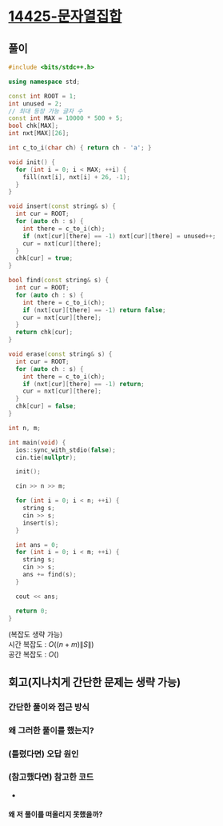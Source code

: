 # [14425-문자열집합](https://www.acmicpc.net/problem/14425)

## 풀이

```cpp
#include <bits/stdc++.h>

using namespace std;

const int ROOT = 1;
int unused = 2;
// 최대 등장 가능 글자 수
const int MAX = 10000 * 500 + 5;
bool chk[MAX];
int nxt[MAX][26];

int c_to_i(char ch) { return ch - 'a'; }

void init() {
  for (int i = 0; i < MAX; ++i) {
    fill(nxt[i], nxt[i] + 26, -1);
  }
}

void insert(const string& s) {
  int cur = ROOT;
  for (auto ch : s) {
    int there = c_to_i(ch);
    if (nxt[cur][there] == -1) nxt[cur][there] = unused++;
    cur = nxt[cur][there];
  }
  chk[cur] = true;
}

bool find(const string& s) {
  int cur = ROOT;
  for (auto ch : s) {
    int there = c_to_i(ch);
    if (nxt[cur][there] == -1) return false;
    cur = nxt[cur][there];
  }
  return chk[cur];
}

void erase(const string& s) {
  int cur = ROOT;
  for (auto ch : s) {
    int there = c_to_i(ch);
    if (nxt[cur][there] == -1) return;
    cur = nxt[cur][there];
  }
  chk[cur] = false;
}

int n, m;

int main(void) {
  ios::sync_with_stdio(false);
  cin.tie(nullptr);

  init();

  cin >> n >> m;

  for (int i = 0; i < n; ++i) {
    string s;
    cin >> s;
    insert(s);
  }

  int ans = 0;
  for (int i = 0; i < m; ++i) {
    string s;
    cin >> s;
    ans += find(s);
  }

  cout << ans;

  return 0;
}
```

(복잡도 생략 가능)  
시간 복잡도 : $O((n+m)\|S\|)$  
공간 복잡도 : $O()$   



## 회고(지나치게 간단한 문제는 생략 가능)

### 간단한 풀이와 접근 방식



### 왜 그러한 풀이를 했는지?



### (틀렸다면) 오답 원인



### (참고했다면) 참고한 코드

- []()
#### 왜 저 풀이를 떠올리지 못했을까?

